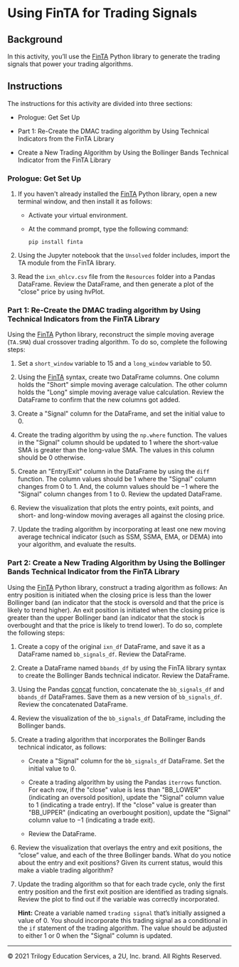 # Using FinTA for Trading Signals

## Background

In this activity, you’ll use the [FinTA](https://pypi.org/project/finta/) Python library to generate the trading signals that power your trading algorithms.

## Instructions

The instructions for this activity are divided into three sections:

* Prologue: Get Set Up

* Part 1: Re-Create the DMAC trading algorithm by Using Technical Indicators from the FinTA Library

* Create a New Trading Algorithm by Using the Bollinger Bands Technical Indicator from the FinTA Library

### Prologue: Get Set Up

1. If you haven't already installed the [FinTA](https://pypi.org/project/finta/) Python library, open a new terminal window, and then install it as follows:

    * Activate your virtual environment.

    * At the command prompt, type the following command:

      ```shell
      pip install finta
      ```

2. Using the Jupyter notebook that the `Unsolved` folder includes, import the TA module from the FinTA library.

3. Read the `ixn_ohlcv.csv` file from the `Resources` folder into a Pandas DataFrame. Review the DataFrame, and then generate a plot of the "close" price by using hvPlot.

### Part 1: Re-Create the DMAC trading algorithm by Using Technical Indicators from the FinTA Library

Using the [FinTA](https://pypi.org/project/finta/) Python library, reconstruct the simple moving average (`TA.SMA`) dual crossover trading algorithm. To do so, complete the following steps:

1. Set a `short_window` variable to 15 and a `long_window` variable to 50.

2. Using the [FinTA](https://pypi.org/project/finta/) syntax, create two DataFrame columns. One column holds the "Short" simple moving average calculation. The other column holds the "Long" simple moving average value calculation. Review the DataFrame to confirm that the new columns got added.

3. Create a "Signal" column for the DataFrame, and set the initial value to 0.

4. Create the trading algorithm by using the `np.where` function. The values in the "Signal" column should be updated to 1 where the short-value SMA is greater than the long-value SMA. The values in this column should be 0 otherwise.

5. Create an "Entry/Exit" column in the DataFrame by using the `diff` function. The column values should be 1 where the "Signal" column changes from 0 to 1. And, the column values should be &minus;1 where the "Signal" column changes from 1 to 0. Review the updated DataFrame.

6. Review the visualization that plots the entry points, exit points, and short- and long-window moving averages all against the closing price.

7. Update the trading algorithm by incorporating at least one new moving average technical indicator (such as SSM, SSMA, EMA, or DEMA) into your algorithm, and evaluate the results.

### Part 2: Create a New Trading Algorithm by Using the Bollinger Bands Technical Indicator from the FinTA Library

Using the [FinTA](https://pypi.org/project/finta/) Python library, construct a trading algorithm as follows: An entry position is initiated when the closing price is less than the lower Bollinger band (an indicator that the stock is oversold and that the price is likely to trend higher). An exit position is initiated when the closing price is greater than the upper Bollinger band (an indicator that the stock is overbought and that the price is likely to trend lower). To do so, complete the following steps:

1. Create a copy of the original `ixn_df` DataFrame, and save it as a DataFrame named `bb_signals_df`. Review the DataFrame.

2. Create a DataFrame named `bbands_df` by using the FinTA library syntax to create the Bollinger Bands technical indicator. Review the DataFrame.

3. Using the Pandas [concat](https://pandas.pydata.org/pandas-docs/stable/reference/api/pandas.concat.html) function, concatenate the `bb_signals_df` and `bbands_df` DataFrames. Save them as a new version of `bb_signals_df`. Review the concatenated DataFrame.

4. Review the visualization of the `bb_signals_df` DataFrame, including the Bollinger bands.

5. Create a trading algorithm that incorporates the Bollinger Bands technical indicator, as follows:

    * Create a "Signal" column for the `bb_signals_df` DataFrame. Set the initial value to 0.

    * Create a trading algorithm by using the Pandas `iterrows` function. For each row, if the "close" value is less than "BB_LOWER" (indicating an oversold position), update the "Signal" column value to 1 (indicating a trade entry). If the "close" value is greater than "BB_UPPER" (indicating an overbought position), update the "Signal" column value to &minus;1 (indicating a trade exit).

    * Review the DataFrame.

6. Review the visualization that overlays the entry and exit positions, the “close” value, and each of the three Bollinger bands. What do you notice about the entry and exit positions? Given its current status, would this make a viable trading algorithm?

7. Update the trading algorithm so that for each trade cycle, only the first entry position and the first exit position are identified as trading signals. Review the plot to find out if the variable was correctly incorporated.

    **Hint:** Create a variable named `trading signal` that’s initially assigned a value of 0. You should incorporate this trading signal as a conditional in the `if` statement of the trading algorithm. The value should be adjusted to either 1 or 0 when the "Signal" column is updated.

---

© 2021 Trilogy Education Services, a 2U, Inc. brand. All Rights Reserved.

